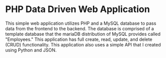 # PHP Data Driven Web Application
This simple web application utilizes PHP and a MySQL database to pass data from the frontend to the backend. The database is comprised of a template database that the mariaDB distribution of MySQL provides called "Employees." This application has full create, read, update, and delete (CRUD) functionality. This application also uses a simple API that I created using Python and JSON.
